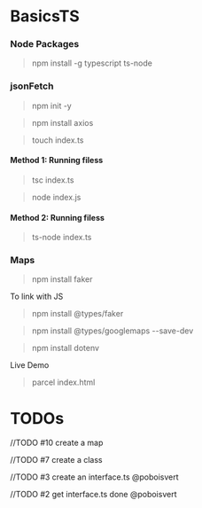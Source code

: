 # BasicsTS

### Node Packages

> npm install -g typescript ts-node

### jsonFetch

> npm init -y

> npm install axios

> touch index.ts

#### Method 1: Running filess

> tsc index.ts

> node index.js

#### Method 2: Running filess

> ts-node index.ts

### Maps

> npm install faker

To link with JS

> npm install @types/faker

> npm install @types/googlemaps --save-dev

> npm install dotenv

Live Demo

> parcel index.html

# TODOs

//TODO #10 create a map

//TODO #7 create a class

//TODO #3 create an interface.ts @poboisvert

//TODO #2 get interface.ts done @poboisvert
